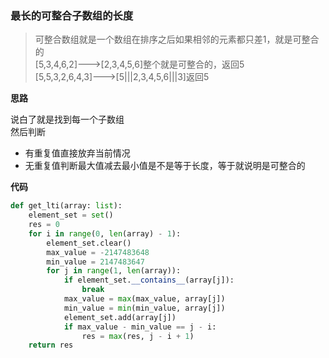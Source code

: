 ### 最长的可整合子数组的长度
> 可整合数组就是一个数组在排序之后如果相邻的元素都只差1，就是可整合的  
> [5,3,4,6,2]--->[2,3,4,5,6]整个就是可整合的，返回5  
> [5,5,3,2,6,4,3]--->[5|||2,3,4,5,6|||3]返回5  

**思路**

说白了就是找到每一个子数组  
然后判断
- 有重复值直接放弃当前情况
- 无重复值判断最大值减去最小值是不是等于长度，等于就说明是可整合的

**代码**

```python
def get_lti(array: list):
    element_set = set()
    res = 0
    for i in range(0, len(array) - 1):
        element_set.clear()
        max_value = -2147483648
        min_value = 2147483647
        for j in range(1, len(array)):
            if element_set.__contains__(array[j]):
                break
            max_value = max(max_value, array[j])
            min_value = min(min_value, array[j])
            element_set.add(array[j])
            if max_value - min_value == j - i:
                res = max(res, j - i + 1)
    return res
```

